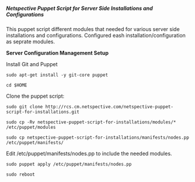 ##### Netspective Puppet Script for Server Side Installations and Configurations

This puppet script different modules that needed for various server side installations and configurations. Configured eash installation/configuration as seprate modules.

**Server Configuration Management Setup**

Install Git and Puppet

`sudo apt-get install -y git-core puppet`

`cd $HOME`

Clone the puppet script:

`sudo git clone http://rcs.cm.netspective.com/netspective-puppet-script-for-installations.git`

`sudo cp -Rv netspective-puppet-script-for-installations/modules/* /etc/puppet/modules`

`sudo cp netspective-puppet-script-for-installations/manifests/nodes.pp /etc/puppet/manifests/`

Edit /etc/puppet/manifests/nodes.pp to include the needed modules.

`sudo puppet apply /etc/puppet/manifests/nodes.pp`

`sudo reboot`